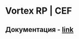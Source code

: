 # Vortex RP | CEF

## Документация - [link][df1]

[df1]: <https://docs.google.com/spreadsheets/d/1sV-t7JHO21MyV-SUhSEeglCyhwOVKBnMbGaX9fKRXWU/edit#gid=0>
   